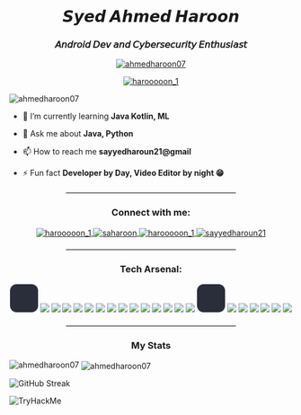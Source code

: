 <h1 align="center">𝙎𝙮𝙚𝙙 𝘼𝙝𝙢𝙚𝙙 𝙃𝙖𝙧𝙤𝙤𝙣</h1>
<h3 align="center">𝘈𝘯𝘥𝘳𝘰𝘪𝘥 𝘋𝘦𝘷 𝘢𝘯𝘥 𝘊𝘺𝘣𝘦𝘳𝘴𝘦𝘤𝘶𝘳𝘪𝘵𝘺 𝘌𝘯𝘵𝘩𝘶𝘴𝘪𝘢𝘴𝘵</h3>

<p align="center"> 
  <a href="https://github.com/ryo-ma/github-profile-trophy">
    <img src="https://github-profile-trophy.vercel.app/?username=ahmedharoon07&theme=dracula" alt="ahmedharoon07" />
  </a> 
</p>

<p align="center"> 
  <a href="https://twitter.com/harooooon_1" target="blank">
    <img src="https://img.shields.io/twitter/follow/harooooon_1?logo=twitter&style=for-the-badge" alt="harooooon_1" />
  </a> 
</p>

<p align="left"> 
  <img src="https://komarev.com/ghpvc/?username=ahmedharoon07&label=Profile%20views&color=0e75b6&style=dracula" alt="ahmedharoon07" /> 
</p>

- 🌱 I’m currently learning **Java Kotlin, ML**

- 💬 Ask me about **Java, Python**

- 📫 How to reach me **sayyedharoun21@gmail**

- ⚡ Fun fact **Developer by Day, Video Editor by night 😁**

<hr style="width: 60%; border: 1px solid #eaeaea; margin: 20px auto;">
<h3 align="center">Connect with me:</h3>
<p align="center">
  <a href="https://twitter.com/harooooon_1" target="blank">
    <img align="center" src="https://raw.githubusercontent.com/rahuldkjain/github-profile-readme-generator/master/src/images/icons/Social/twitter.svg" alt="harooooon_1" height="30" width="40" />
  </a>
  <a href="https://linkedin.com/in/saharoon" target="blank">
    <img align="center" src="https://raw.githubusercontent.com/rahuldkjain/github-profile-readme-generator/master/src/images/icons/Social/linked-in-alt.svg" alt="saharoon" height="30" width="40" />
  </a>
  <a href="https://instagram.com/harooooon_1" target="blank">
    <img align="center" src="https://raw.githubusercontent.com/rahuldkjain/github-profile-readme-generator/master/src/images/icons/Social/instagram.svg" alt="harooooon_1" height="30" width="40" />
  </a>
  <a href="https://www.hackerrank.com/sayyedharoun21" target="blank">
    <img align="center" src="https://raw.githubusercontent.com/rahuldkjain/github-profile-readme-generator/master/src/images/icons/Social/hackerrank.svg" alt="sayyedharoun21" height="30" width="40" />
  </a>
</p>

<hr style="width: 60%; border: 1px solid #eaeaea; margin: 20px auto;">
<h3 align="Center">Tech Arsenal:</h3>
<p align="Center"> 
  <a href="#"><img src="https://github.com/onemarc/tech-icons/blob/main/icons/androidstudio-dark.svg" width="50"></a>
  <a href="#"><img src="https://github.com/onemarc/tech-icons/blob/main/icons/bash-dark.svg" width="50"></a>
  <a href="#"><img src="https://github.com/onemarc/tech-icons/blob/main/icons/java-dark.svg" width="50"></a>
  <a href="#"><img src="https://github.com/onemarc/tech-icons/blob/main/icons/python-dark.svg" width="50"></a>
  <a href="#"><img src="https://github.com/onemarc/tech-icons/blob/main/icons/cpp-light.svg" width="50"></a>
  <a href="#"><img src="https://github.com/onemarc/tech-icons/blob/main/icons/kotlin-dark.svg" width="50"></a>
  <a href="#"><img src="https://github.com/onemarc/tech-icons/blob/main/icons/tensorflow-dark.svg" width="50"></a>
  <a href="#"><img src="https://github.com/onemarc/tech-icons/blob/main/icons/mysql-dark.svg" width="50"></a>
  <a href="#"><img src="https://github.com/onemarc/tech-icons/blob/main/icons/ubuntu.svg" width="50"></a>
  <a href="#"><img src="https://github.com/onemarc/tech-icons/blob/main/icons/html.svg" width="50"></a>
  <a href="#"><img src="https://github.com/onemarc/tech-icons/blob/main/icons/css.svg" width="50"></a>
  <a href="#"><img src="https://github.com/onemarc/tech-icons/blob/main/icons/ps.svg" width="50"></a>
  <a href="#"><img src="https://github.com/onemarc/tech-icons/blob/main/icons/illustrator.svg" width="50"></a>
  <a href="#"><img src="https://github.com/onemarc/tech-icons/blob/main/icons/pr.svg" width="50"></a>
  <a href="#"><img src="https://github.com/onemarc/tech-icons/blob/main/icons/blender-dark.svg" width="50"></a>
  <a href="#"><img src="https://github.com/onemarc/tech-icons/blob/main/icons/vmware-dark.svg" width="50"></a>
  <a href="#"><img src="https://github.com/onemarc/tech-icons/blob/main/icons/intellijidea-dark.svg" width="50"></a>
  <a href="#"><img src="https://github.com/onemarc/tech-icons/blob/main/icons/pycharm-light.svg" width="50"></a>
  <a href="#"><img src="https://github.com/onemarc/tech-icons/blob/main/icons/jetpackcompose-dark.svg" width="50"></a>
  <a href="#"><img src="https://github.com/onemarc/tech-icons/blob/main/icons/materialui-dark.svg" width="50"></a>
  <a href="#"><img src="https://github.com/onemarc/tech-icons/blob/main/icons/vscode-dark.svg" width="50"></a> 
  <a href="#"><img src="https://github.com/onemarc/tech-icons/blob/main/icons/figma-light.svg" width="50"></a>
</p> 
<hr style="width: 60%; border: 1px solid #eaeaea; margin: 20px auto;">

<h3 align="center"> My Stats </h3>
<p><img align="left" src="https://github-readme-stats.vercel.app/api/top-langs?username=ahmedharoon07&show_icons=true&theme=synthwave&locale=en&layout=pie" alt="ahmedharoon07" /></p>

<p>&nbsp;<img align="center" src="https://github-readme-stats.vercel.app/api?username=ahmedharoon07&show_icons=true&theme=synthwave&locale=en" alt="ahmedharoon07" /></p>

<p href="https://git.io/streak-stats">
  <img src="https://streak-stats.demolab.com?user=AhmedHaroon07&theme=synthwave&hide_border=true&date_format=j%20M%5B%20Y%5D&card_height=200&hide_border=false" alt="GitHub Streak" />
</p>

<img src="https://tryhackme-badges.s3.amazonaws.com/AhmedHaroon.png" alt="TryHackMe">
